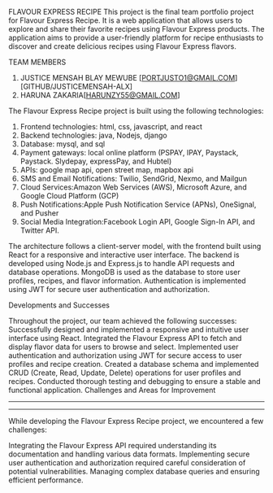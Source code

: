 FLAVOUR EXPRESS RECIPE
This project is the final team portfolio project for Flavour Express Recipe. It is a web application that allows users to explore and share their favorite recipes using Flavour Express products. The application aims to provide a user-friendly platform for recipe enthusiasts to discover and create delicious recipes using Flavour Express flavors.


TEAM MEMBERS
1.	JUSTICE MENSAH BLAY MEWUBE [PORTJUSTO1@GMAIL.COM] [GITHUB/JUSTICEMENSAH-ALX]
2.	HARUNA ZAKARIA[HARUNZY55@GMAIL.COM]

The Flavour Express Recipe project is built using the following technologies:
1. Frontend technologies: html, css, javascript, and react
2. Backend technologies: java, Nodejs, django
3. Database: mysql, and sql 
1. Payment gateways: local online platform (PSPAY, IPAY, Paystack, Paystack. Slydepay, expressPay, and
Hubtel)
2. APIs: google map api, open street map, mapbox api
3. SMS and Email Notifications: Twilio, SendGrid, Nexmo, and Mailgun
4. Cloud Services:Amazon Web Services (AWS), Microsoft Azure, and Google Cloud Platform (GCP)
5. Push Notifications:Apple Push Notification Service (APNs), OneSignal, and Pusher
6. Social Media Integration:Facebook Login API, Google Sign-In API, and Twitter API.

The architecture follows a client-server model, with the frontend built using React for a responsive and interactive user interface. The backend is developed using Node.js and Express.js to handle API requests and database operations. MongoDB is used as the database to store user profiles, recipes, and flavor information. Authentication is implemented using JWT for secure user authentication and authorization.

Developments and Successes

Throughout the project, our team achieved the following successes:
Successfully designed and implemented a responsive and intuitive user interface using React.
Integrated the Flavour Express API to fetch and display flavor data for users to browse and select.
Implemented user authentication and authorization using JWT for secure access to user profiles and recipe creation.
Created a database schema and implemented CRUD (Create, Read, Update, Delete) operations for user profiles and recipes.
Conducted thorough testing and debugging to ensure a stable and functional application.
Challenges and Areas for Improvement

***********************************************************************************************************

***********************************************************************************************************

While developing the Flavour Express Recipe project, we encountered a few challenges:

Integrating the Flavour Express API required understanding its documentation and handling various data formats.
Implementing secure user authentication and authorization required careful consideration of potential vulnerabilities.
Managing complex database queries and ensuring efficient performance.

